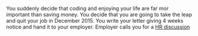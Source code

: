 You suddenly decide that coding and enjoying your life are far mor important than saving money. 
You decide that you are going to take the leap and quit your job in December 2015. 
You write your letter giving 4 weeks notice and hand it to your employer.
Employer calls you for a [HR discussion](../hr-discussion/hr_discussion.md)